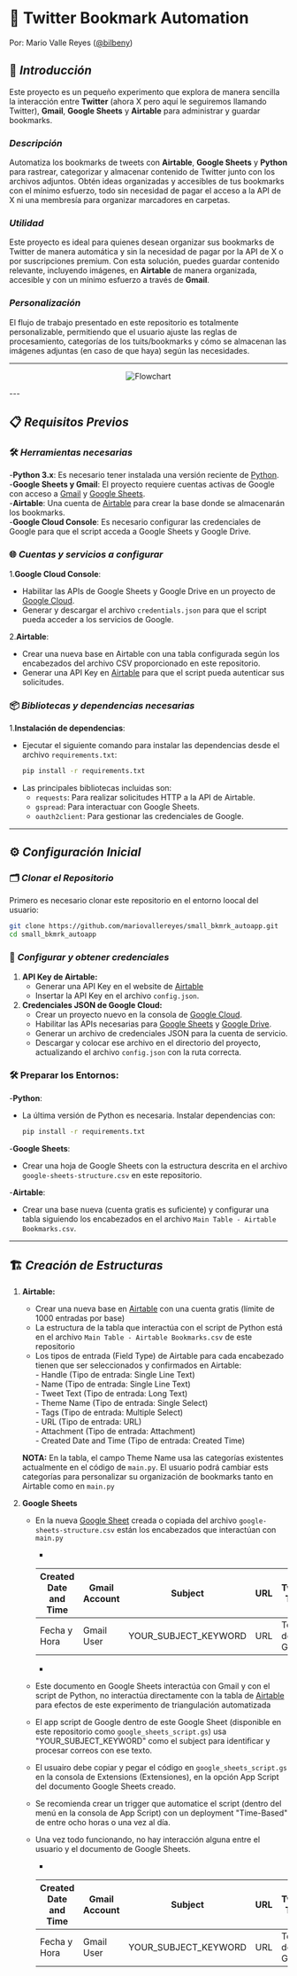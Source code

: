 # 📑 Twitter Bookmark Automation 
Por: Mario Valle Reyes ([@bilbeny](https://www.x.com/bilbeny/))

## 📘 *Introducción* 

Este proyecto es un pequeño experimento que explora de manera sencilla la interacción entre **Twitter** (ahora X pero aquí le seguiremos llamando Twitter), **Gmail**, **Google Sheets** y **Airtable** para administrar y guardar bookmarks.

### *Descripción*
Automatiza los bookmarks de tweets con **Airtable**, **Google Sheets** y **Python** para rastrear, categorizar y almacenar contenido de Twitter junto con los archivos adjuntos. Obtén ideas organizadas y accesibles de tus bookmarks con el mínimo esfuerzo, todo sin necesidad de pagar el acceso a la API de X ni una membresía para organizar marcadores en carpetas.

### *Utilidad*
Este proyecto es ideal para quienes desean organizar sus bookmarks de Twitter de manera automática y sin la necesidad de pagar por la API de X o por suscripciones premium. Con esta solución, puedes guardar contenido relevante, incluyendo imágenes, en **Airtable** de manera organizada, accesible y con un mínimo esfuerzo a través de **Gmail**.

### *Personalización*
El flujo de trabajo presentado en este repositorio es totalmente personalizable, permitiendo que el usuario ajuste las reglas de procesamiento, categorías de los tuits/bookmarks y cómo se almacenan las imágenes adjuntas (en caso de que haya) según las necesidades.

---
<p align="center">
  <img src="flowchart.png" alt="Flowchart">
</p>
---
  
## 📋 *Requisitos Previos* 

### 🛠️ *Herramientas necesarias* 
-**Python 3.x**: Es necesario tener instalada una versión reciente de [Python](https://www.python.org/downloads/).   
-**Google Sheets y Gmail**: El proyecto requiere cuentas activas de Google con acceso a [Gmail](https://mail.google.com/) y [Google Sheets](https://www.google.com/sheets/about/).  
-**Airtable**: Una cuenta de [Airtable](https://airtable.com/) para crear la base donde se almacenarán los bookmarks.  
-**Google Cloud Console**: Es necesario configurar las credenciales de Google para que el script acceda a Google Sheets y Google Drive.  

### 🌐 *Cuentas y servicios a configurar* 
1.**Google Cloud Console**:
   - Habilitar las APIs de Google Sheets y Google Drive en un proyecto de [Google Cloud](https://console.cloud.google.com/).
   - Generar y descargar el archivo `credentials.json` para que el script pueda acceder a los servicios de Google.

2.**Airtable**:
   - Crear una nueva base en Airtable con una tabla configurada según los encabezados del archivo CSV proporcionado en este repositorio.
   - Generar una API Key en [Airtable](https://airtable.com/account) para que el script pueda autenticar sus solicitudes.

### 📦 *Bibliotecas y dependencias necesarias*  
1.**Instalación de dependencias**:
   - Ejecutar el siguiente comando para instalar las dependencias desde el archivo `requirements.txt`:
     ```bash
     pip install -r requirements.txt
     ```
   - Las principales bibliotecas incluidas son:
     - `requests`: Para realizar solicitudes HTTP a la API de Airtable.
     - `gspread`: Para interactuar con Google Sheets.
     - `oauth2client`: Para gestionar las credenciales de Google.
    
---

## ⚙️ *Configuración Inicial* 

### 🗂️ *Clonar el Repositorio* 
Primero es necesario clonar este repositorio en el entorno loocal del usuario:
```bash
git clone https://github.com/mariovallereyes/small_bkmrk_autoapp.git  
cd small_bkmrk_autoapp
```

### 🔑 *Configurar y obtener credenciales* 
1. **API Key de Airtable:**
    - Generar una API Key en el website de [Airtable](https://airtable.com/)
    - Insertar la API Key en el archivo `config.json`.
2. **Credenciales JSON de Google Cloud:**
    - Crear un proyecto nuevo en la consola de [Google Cloud](https://console.cloud.google.com/).  
    - Habilitar las APIs necesarias para [Google Sheets](https://www.google.com/sheets/about/) y [Google Drive](https://drive.google.com/).
    - Generar un archivo de credenciales JSON para la cuenta de servicio.
    - Descargar y colocar ese archivo en el directorio del proyecto, actualizando el archivo `config.json` con la ruta correcta.

### 🛠️ **Preparar los Entornos:** 
-**Python**:
   - La última versión de Python es necesaria. Instalar dependencias con:
     ```bash
     pip install -r requirements.txt 
     ```
-**Google Sheets**:
   - Crear una hoja de Google Sheets con la estructura descrita en el archivo `google-sheets-structure.csv` en este repositorio.

-**Airtable**:
   - Crear una base nueva (cuenta gratis es suficiente) y configurar una tabla siguiendo los encabezados en el archivo `Main Table - Airtable Bookmarks.csv`.  
    
---

## 🏗️ *Creación de Estructuras* 
1. **Airtable:**
    - Crear una nueva base en [Airtable](https://airtable.com/) con una cuenta gratis (límite de 1000 entradas por base)
    - La estructura de la tabla que interactúa con el script de Python está en el archivo `Main Table - Airtable Bookmarks.csv` de este repositorio
    - Los tipos de entrada (Field Type) de Airtable para cada encabezado tienen que ser seleccionados y confirmados en Airtable:  
          - Handle (Tipo de entrada: Single Line Text)  
          - Name (Tipo de entrada: Single Line Text)  
          - Tweet Text (Tipo de entrada: Long Text)  
          - Theme Name (Tipo de entrada: Single Select)  
          - Tags (Tipo de entrada: Multiple Select)  
          - URL (Tipo de entrada: URL)  
          - Attachment (Tipo de entrada: Attachment)  
          - Created Date and Time (Tipo de entrada: Created Time)

    **NOTA:** En la tabla, el campo Theme Name usa las categorías existentes actualmente en el código de `main.py`. El usuario podrá cambiar ests categorías para personalizar su organización de bookmarks tanto en Airtable como en `main.py`

2. **Google Sheets**
    - En la nueva [Google Sheet](https://sheets.google.com/) creada o copiada del archivo `google-sheets-structure.csv` están los encabezados que interactúan con `main.py`
       

  
      -
      | Created Date and Time | Gmail Account | Subject              | URL | Tweet Text     | Attachment | Procesado |
      | --------------------- | ------------- | -------------------- | --- | -------------- | ---------- | --------- |
      | Fecha y Hora          | Gmail User    | YOUR_SUBJECT_KEYWORD | URL | Texto de Gmail | URL Drive  | Yes/No    |
      -

    - Este documento en Google Sheets interactúa con Gmail y con el script de Python, no interactúa directamente con la tabla de [Airtable](https://airtable.com/) para efectos de este experimento de triangulación automatizada
    - El app script de Google dentro de este Google Sheet (disponible en este repositorio como `google_sheets_script.gs`) usa "YOUR_SUBJECT_KEYWORD" como el subject para identificar y procesar correos con ese texto.
    - El usuairo debe copiar y pegar el código en `google_sheets_script.gs` en la consola de Extensions (Extensiones), en la opción App Script del documento Google Sheets creado.
    - Se recomienda crear un trigger que automatice el script (dentro del menú en la consola de App Script) con un deployment "Time-Based" de entre ocho horas o una vez al día.
    - Una vez todo funcionando, no hay interacción alguna entre el usuario y el documento de Google Sheets.


  
      -
      | Created Date and Time | Gmail Account | Subject              | URL | Tweet Text     | Attachment | Procesado |
      | --------------------- | ------------- | -------------------- | --- | -------------- | ---------- | --------- |
      | Fecha y Hora          | Gmail User    | YOUR_SUBJECT_KEYWORD | URL | Texto de Gmail | URL Drive  | Yes/No    |




